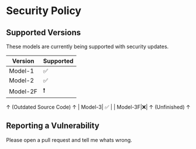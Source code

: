 # Security Policy

## Supported Versions

These models are currently being supported with security updates.

| Version | Supported          |
| ------- | ------------------ |
| Model-1 | :white_check_mark: |
| Model-2 | :white_check_mark: |
| Model-2F |❗|
↑ (Outdated Source Code) ↑
| Model-3| :white_check_mark: |
| Model-3F|❌|
↑ (Unfinished) ↑

## Reporting a Vulnerability

Please open a pull request and tell me whats wrong.
